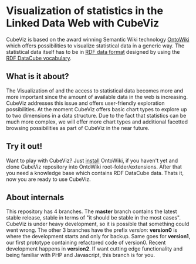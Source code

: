 # Visualization of statistics in the Linked Data Web with CubeViz

CubeViz is based on the award winning Semantic Wiki technology [OntoWiki](http://ontowiki.net/Projects/OntoWiki) which offers possibilities to visualize statistical data in a generic way. The statistical data itself has to be in [RDF data format](http://localhost/ow_cubeviz_odp/www.w3.org/RDF/) designed by using the [RDF DataCube vocabulary](http://www.w3.org/TR/vocab-data-cube/).


## What is it about?

The Visualization of and the access to statistical data becomes more and more important since the amount of available data in the web is increasing. CubeViz addresses this issue and offers user-friendly exploration possibilities. At the moment CubeViz offers basic chart types to explore up to two dimensions in a data structure. Due to the fact that statistics can be much more complex, we will offer more chart types and additional facetted browsing possibilities as part of CubeViz in the near future.


## Try it out!

Want to play with CubeViz? Just [install](https://github.com/AKSW/OntoWiki/wiki/Getting-Started-Users) OntoWiki, if you haven't yet and clone CubeViz repository into OntoWiki root-folder/extensions. After that you need a knowledge base which contains RDF DataCube data. Thats it, now you are ready to use CubeViz.


## About internals

This repository has 4 branches. The **master** branch contains the latest stable release, stable in terms of "it should be stable in the most cases". CubeViz is under heavy development, so it is possible that something could went wrong. 
The other 3 branches have the prefix _version_: **version0** is where the development starts and only for backup. Same goes for __version1__, our first prototype containing refactored code of version0. 
Recent development happens in **version2**. If want cutting edge functionality and being familiar with PHP and Javascript, this branch is for you.
